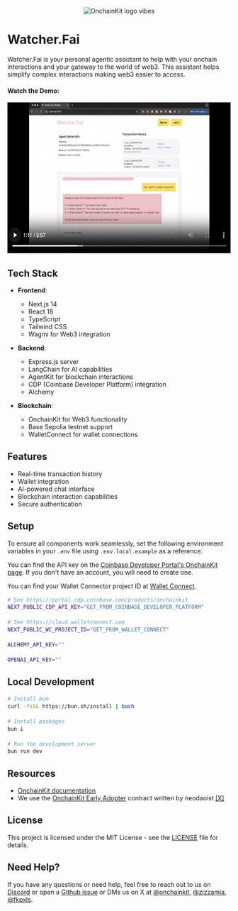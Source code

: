 <p align="center">
  <picture>
    <source media="(prefers-color-scheme: dark)" srcset="https://raw.githubusercontent.com/coinbase/onchainkit/main/site/docs/public/logo/v0-27.png">
    <img alt="OnchainKit logo vibes" src="https://raw.githubusercontent.com/coinbase/onchainkit/main/site/docs/public/logo/v0-27.png" width="auto">
  </picture>
</p>


# Watcher.Fai
Watcher.Fai is your personal agentic assistant to help with your onchain interactions and your gateway to the world of web3. This assistant helps simplify complex interactions making web3 easier to access.

#### Watch the Demo:

<a href="public/agentshowcase.mp4" target="_blank">
  <img src="public/vid.png" width="600" height="340" alt="Watch the Demo">
</a>

## Tech Stack

- **Frontend**:
  - Next.js 14
  - React 18
  - TypeScript
  - Tailwind CSS
  - Wagmi for Web3 integration

- **Backend**:
  - Express.js server
  - LangChain for AI capabilities
  - AgentKit for blockchain interactions
  - CDP (Coinbase Developer Platform) integration
  - Alchemy

- **Blockchain**:
  - OnchainKit for Web3 functionality
  - Base Sepolia testnet support
  - WalletConnect for wallet connections

## Features

- Real-time transaction history
- Wallet integration
- AI-powered chat interface
- Blockchain interaction capabilities
- Secure authentication

## Setup

To ensure all components work seamlessly, set the following environment variables in your `.env` file using `.env.local.example` as a reference.

You can find the API key on the [Coinbase Developer Portal's OnchainKit page](https://portal.cdp.coinbase.com/products/onchainkit). If you don't have an account, you will need to create one. 

You can find your Wallet Connector project ID at [Wallet Connect](https://cloud.walletconnect.com).

```sh
# See https://portal.cdp.coinbase.com/products/onchainkit
NEXT_PUBLIC_CDP_API_KEY="GET_FROM_COINBASE_DEVELOPER_PLATFORM"

# See https://cloud.walletconnect.com
NEXT_PUBLIC_WC_PROJECT_ID="GET_FROM_WALLET_CONNECT"

ALCHEMY_API_KEY=""

OPENAI_API_KEY=""

```

## Local Development

```sh
# Install bun
curl -fsSL https://bun.sh/install | bash

# Install packages
bun i

# Run the development server
bun run dev
```

## Resources

- [OnchainKit documentation](https://onchainkit.xyz)
- We use the [OnchainKit Early Adopter](https://github.com/neodaoist/onchainkit-early-adopter) contract written by neodaoist [[X]](https://x.com/neodaoist)

## License

This project is licensed under the MIT License - see the [LICENSE](LICENSE) file for details.

## Need Help?

If you have any questions or need help, feel free to reach out to us on [Discord](https://discord.gg/8gW3h6w5) 
or open a [Github issue](https://github.com/coinbase/onchainkit/issues) or DMs us 
on X at [@onchainkit](https://x.com/onchainkit), [@zizzamia](https://x.com/zizzamia), [@fkpxls](https://x.com/fkpxls).